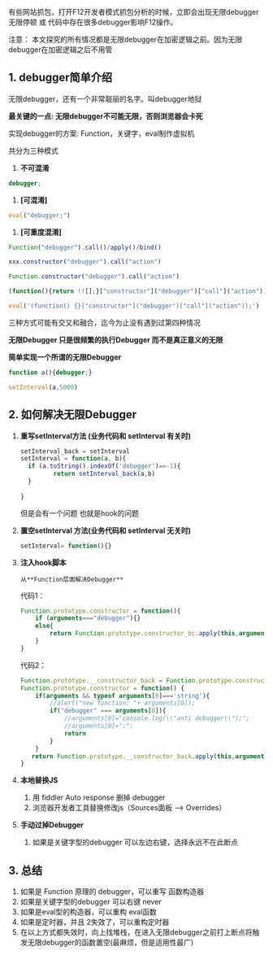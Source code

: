 有些网站抓包，打开F12开发者模式抓包分析的时候，立即会出现无限debugger无限停顿 或 代码中存在很多debugger影响F12操作。

注意： 本文探究的所有情况都是无限debugger在加密逻辑之前。因为无限debugger在加密逻辑之后不用管

## **1. debugger简单介绍**
无限debugger，还有一个非常靓丽的名字。叫debugger地狱

**最关键的一点: 无限debugger不可能无限，否则浏览器会卡死**

实现debugger的方案: Function，关键字，eval制作虚拟机

共分为三种模式

1. **不可混淆**

```jsx
debugger;
```

1. **\[可混淆]**

```jsx
eval("debugger;")
```

1. **\[可重度混淆]**

```jsx
Function("debugger").call()/apply()/bind()

xxx.constructor("debugger").call("action")

Function.constructor("debugger").call("action")

(function(){return !![];}["constructor"]("debugger")["call"]("action"))

eval('(function() {}["constructor"]("debugger")["call"]("action"));')
```

三种方式可能有交又和融合，迄今为止没有遇到过第四种情况

**无限Debugger 只是很频繁的执行Debugger 而不是真正意义的无限**

**简单实现一个所谓的无限Debugger**

```jsx
function a(){debugger;}

setInterval(a,5000)
```

## **2. 如何解决无限Debugger**

1. **重写setInterval方法 (业务代码和 setInterval 有关时)**

   ```jsx
   setInterval_back = setInterval
   setInterval = function(a, b){
     if (a.toString().indexOf('debugger')==-1){
   			return setInterval_back(a,b)
     }
     
   }
   ```

   但是会有一个问题 也就是hook的问题

2. **置空setInterval 方法(业务代码和 setInterval 无关时)**

   ```jsx
   setInterval= function(){}
   ```

3. **注入hook脚本**

   `从**Function层面解决Debugger**`

   代码1：

   ```jsx
   Function.prototype.constructor = function(){
       if (arguments==="debugger"){}
       else{
           return Function.prototype.constructor_bc.apply(this,arguments)
       }
   }
   ```

   代码2：

   ```jsx
   Function.prototype.__constructor_back = Function.prototype.constructor;
   Function.prototype.constructor = function() {
       if(arguments && typeof arguments[0]==='string'){
           //alert("new function: "+ arguments[0]);
           if("debugger" === arguments[0]){
               //arguments[0]="console.log(\\"anti debugger\\");";
               //arguments[0]=";";
               return
           }
       }
      return Function.prototype.__constructor_back.apply(this,arguments);
   }
   ```

4. **本地替换JS**

   1. 用 fiddler Auto response 删掉 debugger
   2. 浏览器开发者工具替换修改js（Sources面板 --> Overrides）

5. **手动过掉Debugger**

   1. 如果是关键字型的debugger 可以左边右键，选择永远不在此断点

## 3. 总结

1. 如果是 Function 原理的 debugger，可以重写 函数构造器
2. 如果是关键字型的debugger 可以右键 never
3. 如果是eval型的构造器，可以重构 eval函数
4. 如果是定时器，并且 2失效了，可以重构定时器
5. 在以上方式都失效时，向上找堆栈，在进入无限debugger之前打上断点将触发无限debugger的函数置空(最麻烦，但是适用性最广)



